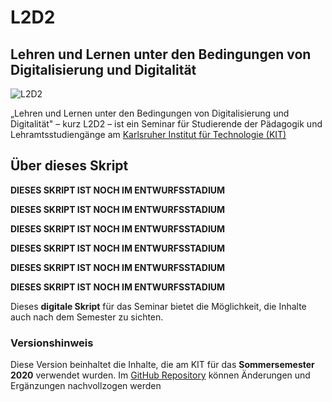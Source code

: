 # L2D2

## Lehren und Lernen unter den Bedingungen von Digitalisierung und Digitalität

![L2D2](/assests/images/l2d2_header.png)

„Lehren und Lernen unter den Bedingungen von Digitalisierung und Digitalität" – kurz L2D2 – ist ein Seminar für Studierende der Pädagogik und Lehramtsstudiengänge am [Karlsruher Institut für Technologie (KIT)](https://www.kit.edu)

## Über dieses Skript

**DIESES SKRIPT IST NOCH IM ENTWURFSSTADIUM**

**DIESES SKRIPT IST NOCH IM ENTWURFSSTADIUM**

**DIESES SKRIPT IST NOCH IM ENTWURFSSTADIUM**

**DIESES SKRIPT IST NOCH IM ENTWURFSSTADIUM**

**DIESES SKRIPT IST NOCH IM ENTWURFSSTADIUM**

**DIESES SKRIPT IST NOCH IM ENTWURFSSTADIUM**

Dieses **digitale Skript** für das Seminar bietet die Möglichkeit, die Inhalte auch nach dem Semester zu sichten.

### Versionshinweis

Diese Version beinhaltet die Inhalte, die am KIT für das **Sommersemester 2020** verwendet wurden. Im [GitHub Repository](https://github.com/davidlohner/L2D2) können Änderungen und Ergänzungen nachvollzogen werden
